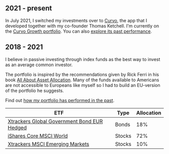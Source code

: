 ## 2021 - present
In July 2021, I switched my investments over to [Curvo](https://curvo.eu), the
app that I developed together with my co-founder Thomas Ketchell. I'm currently on the [Curvo Growth portfolio](https://curvo.eu/portfolios#growth). You can also [explore its past performance](https://curvo.eu/backtest/portfolio/curvo-growth--NoIgwgrgTgbg9gAgOJTgdwC4AsQBpigCSAogAykBCArACxUBsA7DTXqQHQAcAuviCeQoBpAGqkA6gCYaAZjbtJ3JUA).

## 2018 - 2021
I believe in passive investing through index funds as the best way to invest as
an average common investor.

The portfolio is inspired by the recommendations given by Rick Ferri in his
book [All About Asset Allocation](https://www.goodreads.com/book/show/9316522-all-about-asset-allocation).
Many of the funds available to Americans are not accessible to Europeans like
myself so I had to build an EU-version of the portfolio he suggests.

Find out [how my portfolio has performed in the past](https://curvo.eu/backtest/portfolio/NoIgmg9gTghgdgcgM4AIAK0AuAzCAbASwhABphQAZAVQAYBmAdgA4mBGNu10mgOnYF0yIAJIBRGjQBCAFgoBWMAE4mdbjwYAmQaDETJAFQBSAJQCyaOnLWt+toA).

| ETF                                                                                                 | Type        | Allocation 
|-----------------------------------------------------------------------------------------------------|-------------|------------
| [Xtrackers Global Government Bond EUR Hedged](https://www.justetf.com/en/etf-profile.html?isin=LU0378818131) | Bonds   | 18%
| [iShares Core MSCI World](https://www.justetf.com/en/etf-profile.html?isin=IE00B4L5Y983)            | Stocks      | 72%
| [Xtrackers MSCI Emerging Markets](https://www.justetf.com/en/etf-profile.html?isin=IE00BTJRMP35)    | Stocks      | 10%        
